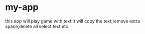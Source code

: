 # my-app
 this app will play game with text.it will copy the text,remove extra space,delete all select text etc.
